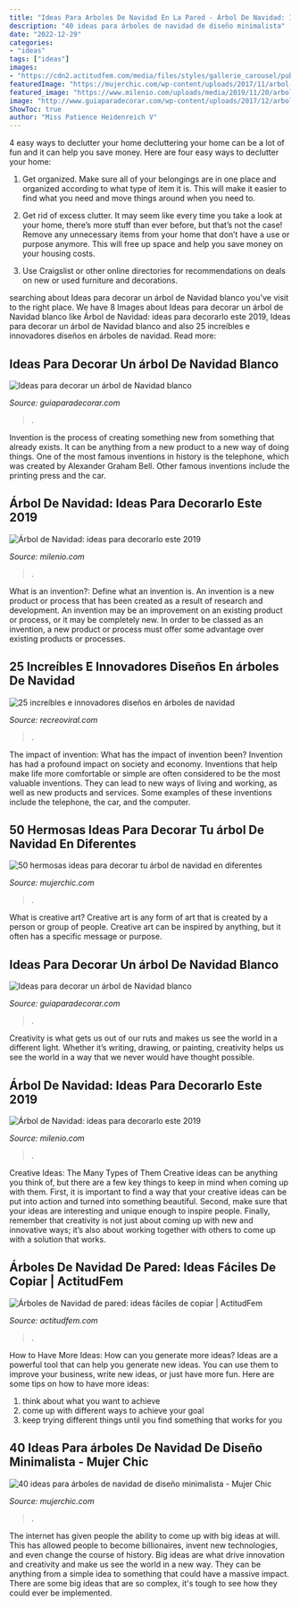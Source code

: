```yaml
---
title: "Ideas Para Arboles De Navidad En La Pared - Árbol De Navidad: Ideas Para Decorarlo Este 2019"
description: "40 ideas para árboles de navidad de diseño minimalista"
date: "2022-12-29"
categories:
- "ideas"
tags: ["ideas"]
images:
- "https://cdn2.actitudfem.com/media/files/styles/gallerie_carousel/public/images/2020/10/arboles-de-navidad-de-pared-ideas-para-decorar-0.jpg"
featuredImage: "https://mujerchic.com/wp-content/uploads/2017/11/arbol-de-navidad-de-material-reciclado.png"
featured_image: "https://www.milenio.com/uploads/media/2019/11/20/arbol-de-navidad-ideas-4.jpeg"
image: "http://www.guiaparadecorar.com/wp-content/uploads/2017/12/arbol-navidad-blanco-13.jpg"
ShowToc: true
author: "Miss Patience Heidenreich V"
---
```



4 easy ways to declutter your home
decluttering your home can be a lot of fun and it can help you save money. Here are four easy ways to declutter your home:
1. Get organized. Make sure all of your belongings are in one place and organized according to what type of item it is. This will make it easier to find what you need and move things around when you need to.

2. Get rid of excess clutter. It may seem like every time you take a look at your home, there’s more stuff than ever before, but that’s not the case! Remove any unnecessary items from your home that don’t have a use or purpose anymore. This will free up space and help you save money on your housing costs.

3. Use Craigslist or other online directories for recommendations on deals on new or used furniture and decorations.

	

		
searching about Ideas para decorar un árbol de Navidad blanco you've visit to the right place. We have 8 Images about Ideas para decorar un árbol de Navidad blanco like Árbol de Navidad: ideas para decorarlo este 2019, Ideas para decorar un árbol de Navidad blanco and also 25 increíbles e innovadores diseños en árboles de navidad. Read more:
		
    
## Ideas Para Decorar Un árbol De Navidad Blanco

<img loading=lazy src="https://www.guiaparadecorar.com/wp-content/uploads/2017/12/arbol-navidad-blanco-12.jpg" onerror="this.onerror=null;this.src='https://tse3.mm.bing.net/th?id=OIP.2s4O2j93SxL05-CKKgy0NgHaKf&amp;pid=15.1';" alt="Ideas para decorar un árbol de Navidad blanco">

_Source: guiaparadecorar.com_

>. 

	

Invention is the process of creating something new from something that already exists. It can be anything from a new product to a new way of doing things. One of the most famous inventions in history is the telephone, which was created by Alexander Graham Bell. Other famous inventions include the printing press and the car.

    
## Árbol De Navidad: Ideas Para Decorarlo Este 2019

<img loading=lazy src="https://www.milenio.com/uploads/media/2019/11/20/arbol-de-navidad-ideas-7.jpeg" onerror="this.onerror=null;this.src='https://tse1.mm.bing.net/th?id=OIP.c7L4pibN4TznuBaDm4FfSQHaJ4&amp;pid=15.1';" alt="Árbol de Navidad: ideas para decorarlo este 2019">

_Source: milenio.com_

>. 

	

What is an invention?: Define what an invention is.
An invention is a new product or process that has been created as a result of research and development. An invention may be an improvement on an existing product or process, or it may be completely new. In order to be classed as an invention, a new product or process must offer some advantage over existing products or processes.

    
## 25 Increíbles E Innovadores Diseños En árboles De Navidad

<img loading=lazy src="https://www.recreoviral.com/wp-content/uploads/2015/12/Diseños-creativos-e-innovadores-en-árboles-de-navidad-4.jpg" onerror="this.onerror=null;this.src='https://tse3.mm.bing.net/th?id=OIP.JC7V6wifr3GIBnaF0OLahgHaLG&amp;pid=15.1';" alt="25 increíbles e innovadores diseños en árboles de navidad">

_Source: recreoviral.com_

>. 

	

The impact of invention: What has the impact of invention been?
Invention has had a profound impact on society and economy. Inventions that help make life more comfortable or simple are often considered to be the most valuable inventions. They can lead to new ways of living and working, as well as new products and services. Some examples of these inventions include the telephone, the car, and the computer.

    
## 50 Hermosas Ideas Para Decorar Tu árbol De Navidad En Diferentes

<img loading=lazy src="http://mujerchic.com/wp-content/uploads/2017/11/ff224187d8e155c34f28a3fef23b91c8.jpg" onerror="this.onerror=null;this.src='https://tse4.mm.bing.net/th?id=OIP.iSMPHcaAfMtVgsQNl83GSQHaNK&amp;pid=15.1';" alt="50 hermosas ideas para decorar tu árbol de navidad en diferentes">

_Source: mujerchic.com_

>. 

	

What is creative art?
Creative art is any form of art that is created by a person or group of people. Creative art can be inspired by anything, but it often has a specific message or purpose.

    
## Ideas Para Decorar Un árbol De Navidad Blanco

<img loading=lazy src="http://www.guiaparadecorar.com/wp-content/uploads/2017/12/arbol-navidad-blanco-13.jpg" onerror="this.onerror=null;this.src='https://tse3.mm.bing.net/th?id=OIP.Ec8cWaJPlmN9DSQnk3OJigHaKM&amp;pid=15.1';" alt="Ideas para decorar un árbol de Navidad blanco">

_Source: guiaparadecorar.com_

>. 

	

Creativity is what gets us out of our ruts and makes us see the world in a different light. Whether it’s writing, drawing, or painting, creativity helps us see the world in a way that we never would have thought possible.

    
## Árbol De Navidad: Ideas Para Decorarlo Este 2019

<img loading=lazy src="https://www.milenio.com/uploads/media/2019/11/20/arbol-de-navidad-ideas-4.jpeg" onerror="this.onerror=null;this.src='https://tse3.mm.bing.net/th?id=OIP.RrGJBTqFmTT7TuHCiWLj8gHaNK&amp;pid=15.1';" alt="Árbol de Navidad: ideas para decorarlo este 2019">

_Source: milenio.com_

>. 

	

Creative Ideas: The Many Types of Them
Creative ideas can be anything you think of, but there are a few key things to keep in mind when coming up with them. First, it is important to find a way that your creative ideas can be put into action and turned into something beautiful. Second, make sure that your ideas are interesting and unique enough to inspire people. Finally, remember that creativity is not just about coming up with new and innovative ways; it’s also about working together with others to come up with a solution that works.

    
## Árboles De Navidad De Pared: Ideas Fáciles De Copiar | ActitudFem

<img loading=lazy src="https://cdn2.actitudfem.com/media/files/styles/gallerie_carousel/public/images/2020/10/arboles-de-navidad-de-pared-ideas-para-decorar-0.jpg" onerror="this.onerror=null;this.src='https://tse2.mm.bing.net/th?id=OIP.Ms3MDzfPq90FnAB581GUdAHaFj&amp;pid=15.1';" alt="Árboles de Navidad de pared: ideas fáciles de copiar | ActitudFem">

_Source: actitudfem.com_

>. 

	

How to Have More Ideas: How can you generate more ideas?
Ideas are a powerful tool that can help you generate new ideas. You can use them to improve your business, write new ideas, or just have more fun. Here are some tips on how to have more ideas: 
1. think about what you want to achieve 
2. come up with different ways to achieve your goal 
3. keep trying different things until you find something that works for you 

    
## 40 Ideas Para árboles De Navidad De Diseño Minimalista - Mujer Chic

<img loading=lazy src="https://mujerchic.com/wp-content/uploads/2017/11/arbol-de-navidad-de-material-reciclado.png" onerror="this.onerror=null;this.src='https://tse3.mm.bing.net/th?id=OIP.v0_n9MsNqDze5raP7wIAggHaLl&amp;pid=15.1';" alt="40 ideas para árboles de navidad de diseño minimalista - Mujer Chic">

_Source: mujerchic.com_

>. 

	

The internet has given people the ability to come up with big ideas at will. This has allowed people to become billionaires, invent new technologies, and even change the course of history. Big ideas are what drive innovation and creativity and make us see the world in a new way. They can be anything from a simple idea to something that could have a massive impact. There are some big ideas that are so complex, it's tough to see how they could ever be implemented.

